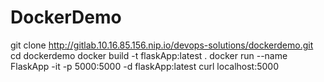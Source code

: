 # DockerDemo

git clone http://gitlab.10.16.85.156.nip.io/devops-solutions/dockerdemo.git
cd dockerdemo
docker build -t flaskApp:latest .
docker run --name FlaskApp -it -p 5000:5000 -d flaskApp:latest
curl localhost:5000
